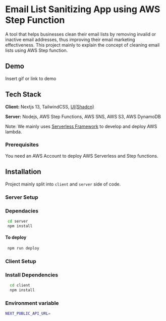 # Email List Sanitizing App using AWS Step Function

A tool that helps businesses clean their email lists by removing invalid or inactive email addresses, thus improving their email marketing effectiveness. This project mainly to explain the concept of cleaning email lists using AWS Step function.

## Demo

Insert gif or link to demo

## Tech Stack

**Client:** Nextjs 13, TailwindCSS, [UI(Shadcn)](https://ui.shadcn.com/)

**Server:** Nodejs, AWS Step Functions, AWS SNS, AWS S3, AWS DynamoDB

Note: We mainly uses [Serverless Framework](https://www.serverless.com/) to develop and deploy AWS lambda.

### Prerequisites

You need an AWS Account to deploy AWS Serverless and Step functions.

## Installation

Project mainly split into `client` and `server` side of code.

### Server Setup

### Dependacies

```bash
 cd server
 npm install
```

#### To deploy

```bash
 npm run deploy
```

### Client Setup

### Install Dependencies

```bash
  cd client
  npm install
```

### Environment variable

```bash
NEXT_PUBLIC_API_URL=
```
